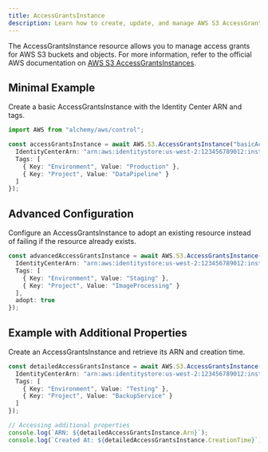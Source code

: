 ```yaml
---
title: AccessGrantsInstance
description: Learn how to create, update, and manage AWS S3 AccessGrantsInstances using Alchemy Cloud Control.
---
```



The AccessGrantsInstance resource allows you to manage access grants for AWS S3 buckets and objects. For more information, refer to the official AWS documentation on [AWS S3 AccessGrantsInstances](https://docs.aws.amazon.com/s3/latest/userguide/).

## Minimal Example

Create a basic AccessGrantsInstance with the Identity Center ARN and tags.

```ts
import AWS from "alchemy/aws/control";

const accessGrantsInstance = await AWS.S3.AccessGrantsInstance("basicAccessGrants", {
  IdentityCenterArn: "arn:aws:identitystore:us-west-2:123456789012:instance/abcd1234-efgh-5678-ijkl-9876543210mn",
  Tags: [
    { Key: "Environment", Value: "Production" },
    { Key: "Project", Value: "DataPipeline" }
  ]
});
```

## Advanced Configuration

Configure an AccessGrantsInstance to adopt an existing resource instead of failing if the resource already exists.

```ts
const advancedAccessGrantsInstance = await AWS.S3.AccessGrantsInstance("advancedAccessGrants", {
  IdentityCenterArn: "arn:aws:identitystore:us-west-2:123456789012:instance/wxyz9876-abcd-1234-efgh-567890abcdef",
  Tags: [
    { Key: "Environment", Value: "Staging" },
    { Key: "Project", Value: "ImageProcessing" }
  ],
  adopt: true
});
```

## Example with Additional Properties

Create an AccessGrantsInstance and retrieve its ARN and creation time.

```ts
const detailedAccessGrantsInstance = await AWS.S3.AccessGrantsInstance("detailedAccessGrants", {
  IdentityCenterArn: "arn:aws:identitystore:us-west-2:123456789012:instance/ijklmnop-qrst-uvwx-yz12-34567890abcd",
  Tags: [
    { Key: "Environment", Value: "Testing" },
    { Key: "Project", Value: "BackupService" }
  ]
});

// Accessing additional properties
console.log(`ARN: ${detailedAccessGrantsInstance.Arn}`);
console.log(`Created At: ${detailedAccessGrantsInstance.CreationTime}`);
```
